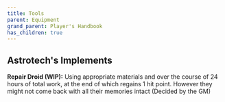 ```yaml
---
title: Tools
parent: Equipment
grand_parent: Player's Handbook
has_children: true
---
```



## Astrotech's Implements

**Repair Droid (WIP):** Using appropriate materials and over the course of 24 hours of total work, at the end of which regains 1 hit point. However they might not come back with all their memories intact (Decided by the GM)